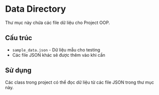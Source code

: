 # Data Directory

Thư mục này chứa các file dữ liệu cho Project OOP.

## Cấu trúc
- `sample_data.json` - Dữ liệu mẫu cho testing
- Các file JSON khác sẽ được thêm vào khi cần

## Sử dụng
Các class trong project có thể đọc dữ liệu từ các file JSON trong thư mục này.